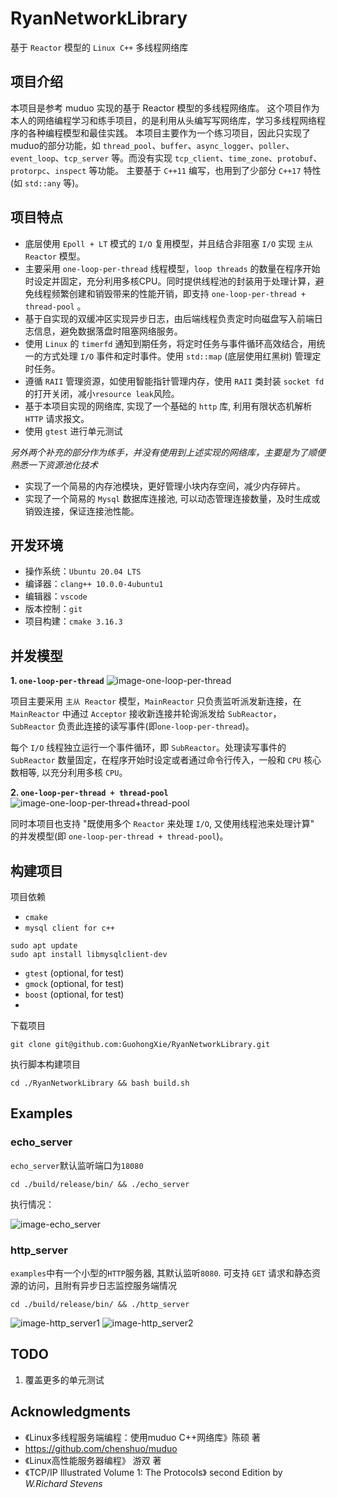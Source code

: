 # RyanNetworkLibrary
基于 `Reactor` 模型的 `Linux C++` 多线程网络库

## 项目介绍

本项目是参考 muduo 实现的基于 Reactor 模型的多线程网络库。
这个项目作为本人的网络编程学习和练手项目，的是利用从头编写写网络库，学习多线程网络程序的各种编程模型和最佳实践。
本项目主要作为一个练习项目，因此只实现了muduo的部分功能，如 `thread_pool`、`buffer`、`async_logger`、`poller`、`event_loop`、`tcp_server` 等。而没有实现 `tcp_client`、`time_zone`、`protobuf`、`protorpc`、`inspect` 等功能。
主要基于 `C++11` 编写，也用到了少部分 `C++17` 特性 (如 `std::any` 等)。


## 项目特点

- 底层使用 `Epoll + LT` 模式的 `I/O` 复用模型，并且结合非阻塞 `I/O`  实现 `主从 Reactor` 模型。
- 主要采用 `one-loop-per-thread` 线程模型，`loop threads` 的数量在程序开始时设定并固定，充分利用多核CPU。同时提供线程池的封装用于处理计算，避免线程频繁创建和销毁带来的性能开销，即支持 `one-loop-per-thread + thread-pool` 。
- 基于自实现的双缓冲区实现异步日志，由后端线程负责定时向磁盘写入前端日志信息，避免数据落盘时阻塞网络服务。
- 使用 `Linux` 的 `timerfd` 通知到期任务，将定时任务与事件循环高效结合，用统一的方式处理 `I/O` 事件和定时事件。使用 `std::map` (底层使用红黑树) 管理定时任务。
- 遵循 `RAII` 管理资源，如使用智能指针管理内存，使用 `RAII` 类封装 `socket fd` 的打开关闭，减小`resource leak`风险。
- 基于本项目实现的网络库, 实现了一个基础的 `http` 库, 利用有限状态机解析 `HTTP` 请求报文。
- 使用 `gtest` 进行单元测试

*另外两个补充的部分作为练手，并没有使用到上述实现的网络库，主要是为了顺便熟悉一下资源池化技术*

- 实现了一个简易的内存池模块，更好管理小块内存空间，减少内存碎片。
- 实现了一个简易的 `Mysql` 数据库连接池, 可以动态管理连接数量，及时生成或销毁连接，保证连接池性能。

## 开发环境

- 操作系统：`Ubuntu 20.04 LTS`
- 编译器：`clang++ 10.0.0-4ubuntu1`
- 编辑器：`vscode`
- 版本控制：`git`
- 项目构建：`cmake 3.16.3`

## 并发模型

**1. `one-loop-per-thread`**
![image-one-loop-per-thread](./docs/pictures/one-loop-per-thread.png "one-loop-per-thread")

项目主要采用 `主从 Reactor` 模型，`MainReactor` 只负责监听派发新连接，在 `MainReactor` 中通过 `Acceptor` 接收新连接并轮询派发给 `SubReactor`，`SubReactor` 负责此连接的读写事件(即`one-loop-per-thread`)。

每个 `I/O` 线程独立运行一个事件循环，即 `SubReactor`。处理读写事件的 `SubReactor` 数量固定，在程序开始时设定或者通过命令行传入，一般和 `CPU` 核心数相等, 以充分利用多核 `CPU`。


**2. `one-loop-per-thread + thread-pool`**
![image-one-loop-per-thread+thread-pool](./docs/pictures/one-loop-per-thread+thread-pool.png "one-loop-per-thread+thread-pool")

同时本项目也支持 "既使用多个 `Reactor` 来处理 `I/O`, 又使用线程池来处理计算" 的并发模型(即 `one-loop-per-thread + thread-pool`)。

## 构建项目
项目依赖
- `cmake`
- `mysql client for c++`
```shell
sudo apt update
sudo apt install libmysqlclient-dev
```
- `gtest` (optional, for test)
- `gmock` (optional, for test)
- `boost` (optional, for test)
- 

下载项目

```shell
git clone git@github.com:GuohongXie/RyanNetworkLibrary.git
```

执行脚本构建项目

```shell
cd ./RyanNetworkLibrary && bash build.sh
```

## Examples
### echo_server

`echo_server`默认监听端口为`18080`

```shell
cd ./build/release/bin/ && ./echo_server
```

执行情况：

![image-echo_server](./docs/pictures/echo_server.png)

### http_server

`examples`中有一个小型的`HTTP`服务器, 其默认监听`8080`.
可支持 `GET` 请求和静态资源的访问，且附有异步日志监控服务端情况

```shell
cd ./build/release/bin/ && ./http_server
```

![image-http_server1](./docs/pictures/http_server1.png)
![image-http_server2](./docs/pictures/http_server2.png)

## TODO

1. 覆盖更多的单元测试

## Acknowledgments

- 《Linux多线程服务端编程：使用muduo C++网络库》陈硕 著
- https://github.com/chenshuo/muduo
- 《Linux高性能服务器编程》 游双 著
- 《TCP/IP Illustrated Volume 1: The Protocols》 second Edition by *W.Richard Stevens*
